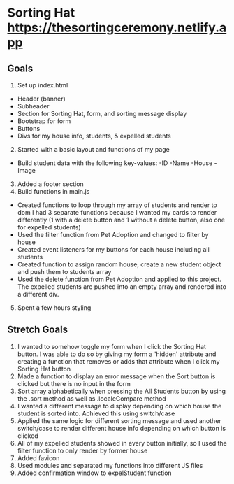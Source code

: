 # Sorting Hat https://thesortingceremony.netlify.app

## Goals

1. Set up index.html

- Header (banner)
- Subheader
- Section for Sorting Hat, form, and sorting message display
- Bootstrap for form
- Buttons
- Divs for my house info, students, & expelled students

2. Started with a basic layout and functions of my page

- Build student data with the following key-values:
  -ID
  -Name
  -House
  -Image

3. Added a footer section
4. Build functions in main.js

- Created functions to loop through my array of students and render to dom
  I had 3 separate functions because I wanted my cards to render differently (1 with a delete button and 1 without a delete button, also one for expelled students)
- Used the filter function from Pet Adoption and changed to filter by house
- Created event listeners for my buttons for each house including all students
- Created function to assign random house, create a new student object and push them to students array
- Used the delete function from Pet Adoption and applied to this project. The expelled students are pushed into an empty array and rendered into a different div.

5. Spent a few hours styling

## Stretch Goals

1. I wanted to somehow toggle my form when I click the Sorting Hat button. I was able to do so by giving my form a 'hidden' attribute and creating a function that removes or adds that attribute when I click my Sorting Hat button
2. Made a function to display an error message when the Sort button is clicked but there is no input in the form
3. Sort array alphabetically when pressing the All Students button by using the .sort method as well as .localeCompare method
4. I wanted a different message to display depending on which house the student is sorted into. Achieved this using switch/case
5. Applied the same logic for different sorting message and used another switch/case to render different house info depending on which button is clicked
6. All of my expelled students showed in every button initially, so I used the filter function to only render by former house
7. Added favicon
8. Used modules and separated my functions into different JS files
9. Added confirmation window to expelStudent function
